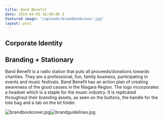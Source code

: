```yaml
---
title: Band Benefit
date: 2019-04-03 16:09:00 Z
Featured image: "/uploads/brandbookcover.jpg"
layout: post
---
```


## Corporate Identity

## Branding \+ Stationary

Band Benefit is a radio station that puts all proceeds/donations towards charities. They are a professional, fun, family business, participating in events and music festivals. Band Benefit has an action plan of creating awareness of the good causes in the Niagara Region. The logo incorporates a headset which is a staple for the music industry. It is replicated throughout their branding assets, as seen on the buttons, the handle for the tote bag and a tab on the kit folder.

![brandbookcover.jpg](/uploads/brandbookcover.jpg)![brandguidelines.jpg](/uploads/brandguidelines.jpg)

## 